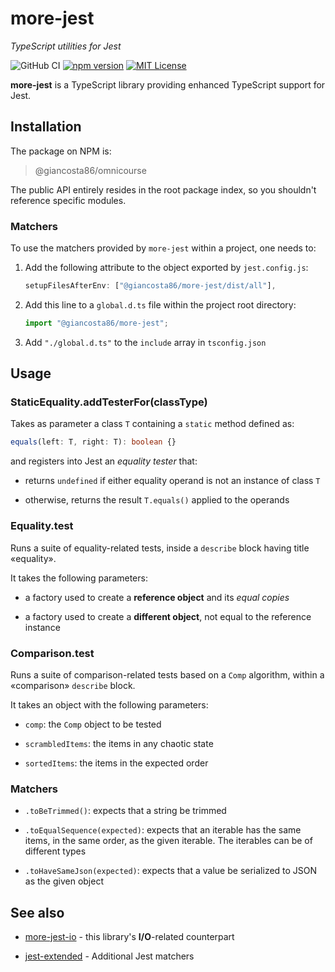 # more-jest

_TypeScript utilities for Jest_

![GitHub CI](https://github.com/giancosta86/more-jest/actions/workflows/publish-to-npm.yml/badge.svg)
[![npm version](https://badge.fury.io/js/@giancosta86%2Fmore-jest.svg)](https://badge.fury.io/js/@giancosta86%2Fmore-jest)
[![MIT License](https://img.shields.io/badge/license-MIT-blue.svg?style=flat)](/LICENSE)

**more-jest** is a TypeScript library providing enhanced TypeScript support for Jest.

## Installation

The package on NPM is:

> @giancosta86/omnicourse

The public API entirely resides in the root package index, so you shouldn't reference specific modules.

### Matchers

To use the matchers provided by `more-jest` within a project, one needs to:

1. Add the following attribute to the object exported by `jest.config.js`:

   ```typescript
   setupFilesAfterEnv: ["@giancosta86/more-jest/dist/all"],
   ```

1. Add this line to a `global.d.ts` file within the project root directory:

   ```typescript
   import "@giancosta86/more-jest";
   ```

1. Add `"./global.d.ts"` to the `include` array in `tsconfig.json`

## Usage

### StaticEquality.addTesterFor(classType)

Takes as parameter a class `T` containing a `static` method defined as:

```typescript
equals(left: T, right: T): boolean {}
```

and registers into Jest an _equality tester_ that:

- returns `undefined` if either equality operand is not an instance of class `T`

- otherwise, returns the result `T.equals()` applied to the operands

### Equality.test

Runs a suite of equality-related tests, inside a `describe` block having title «equality».

It takes the following parameters:

- a factory used to create a **reference object** and its _equal copies_

- a factory used to create a **different object**, not equal to the reference instance

### Comparison.test

Runs a suite of comparison-related tests based on a `Comp` algorithm, within a «comparison» `describe` block.

It takes an object with the following parameters:

- `comp`: the `Comp` object to be tested

- `scrambledItems`: the items in any chaotic state

- `sortedItems`: the items in the expected order

### Matchers

- `.toBeTrimmed()`: expects that a string be trimmed

- `.toEqualSequence(expected)`: expects that an iterable has the same items, in the same order, as the given iterable. The iterables can be of different types

- `.toHaveSameJson(expected)`: expects that a value be serialized to JSON as the given object

## See also

- [more-jest-io](https://github.com/giancosta86/more-jest-io) - this library's **I/O**-related counterpart

- [jest-extended](https://jest-extended.jestcommunity.dev/) - Additional Jest matchers

